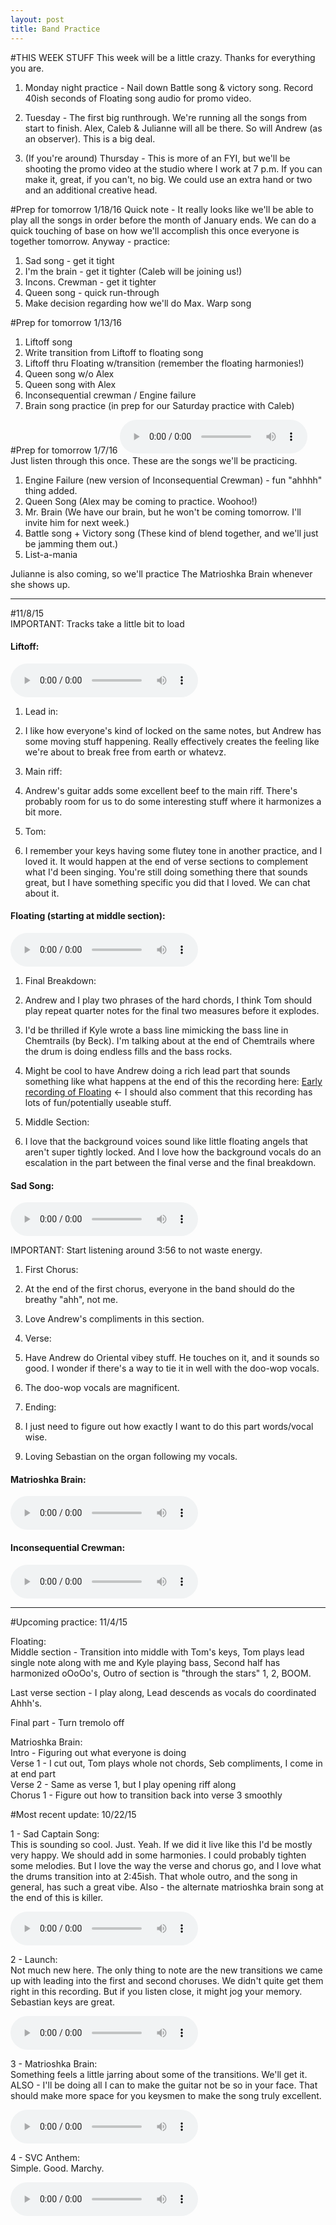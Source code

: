 ```yaml
---
layout: post
title: Band Practice
---
```

#THIS WEEK STUFF
This week will be a little crazy. Thanks for everything you are.

1. Monday night practice - Nail down Battle song & victory song. Record 40ish seconds of Floating song audio for promo video.  

2. Tuesday - The first big runthrough. We're running all the songs from start to finish. Alex, Caleb & Julianne will all be there. So will Andrew (as an observer). This is a big deal.  

3. (If you're around) Thursday - This is more of an FYI, but we'll be shooting the promo video at the studio where I work at 7 p.m. If you can make it, great, if you can't, no big. We could use an extra hand or two and an additional creative head.  


#Prep for tomorrow 1/18/16
Quick note - It really looks like we'll be able to play all the songs in order before the month of January ends. We can do a quick touching of base on how we'll accomplish this once everyone is together tomorrow. Anyway - practice:  

1. Sad song - get it tight  
2. I'm the brain - get it tighter (Caleb will be joining us!)  
3. Incons. Crewman - get it tighter  
4. Queen song - quick run-through  
5. Make decision regarding how we'll do Max. Warp song  

#Prep for tomorrow 1/13/16

1. Liftoff song  
2. Write transition from Liftoff to floating song  
3. Liftoff thru Floating w/transition (remember the floating harmonies!)    
4. Queen song w/o Alex  
5. Queen song with Alex  
6. Inconsequential crewman / Engine failure  
7. Brain song practice (in prep for our Saturday practice with Caleb)  

#Prep for tomorrow 1/7/16
<audio controls>
<source src="{{ site.baseurl }}/audio/1-7practiceprep.mp3" type="audio/mpeg">
</audio>
Just listen through this once. These are the songs we'll be practicing.

1. Engine Failure (new version of Inconsequential Crewman) - fun "ahhhh" thing added.  
2. Queen Song (Alex may be coming to practice. Woohoo!)  
3. Mr. Brain (We have our brain, but he won't be coming tomorrow. I'll invite him for next week.)  
4. Battle song + Victory song (These kind of blend together, and we'll just be jamming them out.)  
5. List-a-mania  

Julianne is also coming, so we'll practice The Matrioshka Brain whenever she shows up.  


____________________________________________________________________________________
#11/8/15  
IMPORTANT: Tracks take a little bit to load  

#### Liftoff:  
<audio controls>
<source src="{{ site.baseurl }}/audio/114-liftoff.mp3" type="audio/mpeg">
</audio>

1.  Lead in:  
  1. I like how everyone's kind of locked on the same notes, but Andrew has some moving stuff happening. Really effectively creates the feeling like we're about to break free from earth or whatevz.
  
2.  Main riff:  
  1. Andrew's guitar adds some excellent beef to the main riff. There's probably room for us to do some interesting stuff where it harmonizes a bit more.   
  
3. Tom:  
  1. I remember your keys having some flutey tone in another practice, and I loved it. It would happen at the end of verse sections to complement what I'd been singing. You're still doing something there that sounds great, but I have something specific you did that I loved. We can chat about it.  
  


#### Floating (starting at middle section):  
<audio controls>
<source src="{{ site.baseurl }}/audio/114-float-second-half.mp3" type="audio/mpeg">
</audio>

1. Final Breakdown:  
  1. Andrew and I play two phrases of the hard chords, I think Tom should play repeat quarter notes for the final two measures before it explodes.  
  2. I'd be thrilled if Kyle wrote a bass line mimicking the bass line in Chemtrails (by Beck). I'm talking about at the end of Chemtrails where the drum is doing endless fills and the bass rocks.  
  3. Might be cool to have Andrew doing a rich lead part that sounds something like what happens at the end of this the recording here: [Early recording of Floating](http://jaredclarkgay.github.io/svc-matrioshka-brain/All%20Songs/) <- I should also comment that this recording has lots of fun/potentially useable stuff.
  
2. Middle Section:  
  1. I love that the background voices sound like little floating angels that aren't super tightly locked. And I love how the background vocals do an escalation in the part between the final verse and the final breakdown.  

#### Sad Song:
<audio controls>
<source src="{{ site.baseurl }}/audio/114-sadsong.mp3" type="audio/mpeg">
</audio>

IMPORTANT: Start listening around 3:56 to not waste energy.  

1. First Chorus:  
  1. At the end of the first chorus, everyone in the band should do the breathy "ahh", not me.  
  2. Love Andrew's compliments in this section.
  
2. Verse:  
  1. Have Andrew do Oriental vibey stuff. He touches on it, and it sounds so good. I wonder if there's a way to tie it in well with the doo-wop vocals.  
  2. The doo-wop vocals are magnificent.  
  
3. Ending:
  1. I just need to figure out how exactly I want to do this part words/vocal wise.  
  
4. Loving Sebastian on the organ following my vocals.  

#### Matrioshka Brain:
<audio controls>
<source src="{{ site.baseurl }}/audio/114-matbrain.mp3" type="audio/mpeg">
</audio>

#### Inconsequential Crewman:
<audio controls>
<source src="{{ site.baseurl }}/audio/114-ic.mp3" type="audio/mpeg">
</audio>


------------------------------------


#Upcoming practice: 11/4/15  

Floating:  
Middle section - Transition into middle with Tom's keys, Tom plays lead single note along with me and Kyle playing bass, Second half has harmonized oOoOo's, Outro of section is "through the stars" 1, 2, BOOM.  

Last verse section - I play along, Lead descends as vocals do coordinated Ahhh's.  

Final part - Turn tremolo off


Matrioshka Brain:  
Intro - Figuring out what everyone is doing  
Verse 1 - I cut out, Tom plays whole not chords, Seb compliments, I come in at end part  
Verse 2 - Same as verse 1, but I play opening riff along  
Chorus 1 - Figure out how to transition back into verse 3 smoothly


#Most recent update: 10/22/15  

1 - Sad Captain Song:  
This is sounding so cool. Just. Yeah. If we did it live like this I'd be mostly very happy. We should add in some harmonies. I could probably tighten some melodies. But I love the way the verse and chorus go, and I love what the drums transition into at 2:45ish. That whole outro, and the song in general, has such a great vibe. Also - the alternate matrioshka brain song at the end of this is killer.  

<audio controls>
<source src="{{ site.baseurl }}/audio/bp1-sadcaptain.mp3" type="audio/mpeg">
</audio>

2 - Launch:  
Not much new here. The only thing to note are the new transitions we came up with leading into the first and second choruses. We didn't quite get them right in this recording. But if you listen close, it might jog your memory. Sebastian keys are great.

<audio controls>
<source src="{{ site.baseurl }}/audio/bp1-launch.mp3" type="audio/mpeg">
</audio>

3 - Matrioshka Brain:  
Something feels a little jarring about some of the transitions. We'll get it. ALSO - I'll be doing all I can to make the guitar not be so in your face. That should make more space for you keysmen to make the song truly excellent.

<audio controls>
<source src="{{ site.baseurl }}/audio/bp1-matrioshka.mp3" type="audio/mpeg">
</audio>

4 - SVC Anthem:  
Simple. Good. Marchy.  

<audio controls>
<source src="{{ site.baseurl }}/audio/bp1-svc-anthem.mp3" type="audio/mpeg">
</audio>